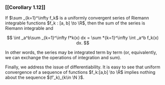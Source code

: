 ### [[Corollary 1.12]]

If $\sum _{k=1}^\infty f_k$ is a uniformly convergent series of Riemann integrable functions $f_k : [a, b] \to \R$, then the sum of the series is Riemann integrable and

$$ \int _a^b\sum _{k=1}^\infty f*k(x) dx = \sum *{k=1}^\infty \int _a^b f_k(x) dx. $$

In other words, the series may be integrated term by term (or, equivalently, we can exchange the operations of integration and sum).

Finally, we address the issue of differentiability. It is easy to see that uniform convergence of a sequence of functions $f_k:[a,b] \to \R$ implies nothing about the sequence $(f’_k)_{k\in \N }$.